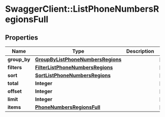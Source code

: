 # SwaggerClient::ListPhoneNumbersRegionsFull

## Properties
Name | Type | Description | Notes
------------ | ------------- | ------------- | -------------
**group_by** | [**GroupByListPhoneNumbersRegions**](GroupByListPhoneNumbersRegions.md) |  | [optional] 
**filters** | [**FilterListPhoneNumbersRegions**](FilterListPhoneNumbersRegions.md) |  | [optional] 
**sort** | [**SortListPhoneNumbersRegions**](SortListPhoneNumbersRegions.md) |  | [optional] 
**total** | **Integer** |  | [optional] 
**offset** | **Integer** |  | [optional] 
**limit** | **Integer** |  | [optional] 
**items** | [**PhoneNumbersRegionsFull**](PhoneNumbersRegionsFull.md) |  | [optional] 


